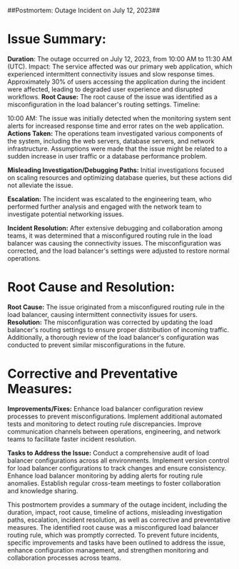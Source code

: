 ##Postmortem: Outage Incident on July 12, 2023##

# **Issue Summary:**

**Duration**: The outage occurred on July 12, 2023, from 10:00 AM to 11:30 AM (UTC).
Impact: The service affected was our primary web application, which experienced intermittent connectivity issues and slow response times. Approximately 30% of users accessing the application during the incident were affected, leading to degraded user experience and disrupted workflows.
**Root Cause:** The root cause of the issue was identified as a misconfiguration in the load balancer's routing settings.
Timeline:

10:00 AM: The issue was initially detected when the monitoring system sent alerts for increased response time and error rates on the web application.
**Actions Taken:** The operations team investigated various components of the system, including the web servers, database servers, and network infrastructure. Assumptions were made that the issue might be related to a sudden increase in user traffic or a database performance problem.

**Misleading Investigation/Debugging Paths:** Initial investigations focused on scaling resources and optimizing database queries, but these actions did not alleviate the issue.

**Escalation:** The incident was escalated to the engineering team, who performed further analysis and engaged with the network team to investigate potential networking issues.

**Incident Resolution:** After extensive debugging and collaboration among teams, it was determined that a misconfigured routing rule in the load balancer was causing the connectivity issues. The misconfiguration was corrected, and the load balancer's settings were adjusted to restore normal operations.

# Root Cause and Resolution:

**Root Cause:** The issue originated from a misconfigured routing rule in the load balancer, causing intermittent connectivity issues for users.
**Resolution:** The misconfiguration was corrected by updating the load balancer's routing settings to ensure proper distribution of incoming traffic. Additionally, a thorough review of the load balancer's configuration was conducted to prevent similar misconfigurations in the future.

# Corrective and Preventative Measures:

**Improvements/Fixes:**
Enhance load balancer configuration review processes to prevent misconfigurations.
Implement additional automated tests and monitoring to detect routing rule discrepancies.
Improve communication channels between operations, engineering, and network teams to facilitate faster incident resolution.

**Tasks to Address the Issue:**
Conduct a comprehensive audit of load balancer configurations across all environments.
Implement version control for load balancer configurations to track changes and ensure consistency.
Enhance load balancer monitoring by adding alerts for routing rule anomalies.
Establish regular cross-team meetings to foster collaboration and knowledge sharing.

This postmortem provides a summary of the outage incident, including the duration, impact, root cause, timeline of actions, misleading investigation paths, escalation, incident resolution, as well as corrective and preventative measures. The identified root cause was a misconfigured load balancer routing rule, which was promptly corrected. To prevent future incidents, specific improvements and tasks have been outlined to address the issue, enhance configuration management, and strengthen monitoring and collaboration processes across teams.